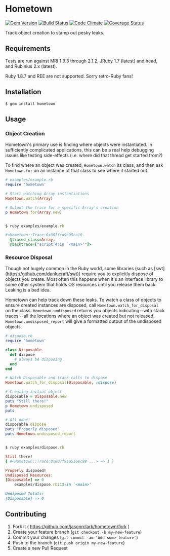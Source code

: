 # Hometown
[![Gem Version](https://badge.fury.io/rb/hometown.png)](http://badge.fury.io/rb/hometown)
[![Build Status](https://api.travis-ci.org/jasonrclark/hometown.png)](https://travis-ci.org/jasonrclark/hometown)
[![Code Climate](https://codeclimate.com/github/jasonrclark/hometown.png)](https://codeclimate.com/github/jasonrclark/hometown)
[![Coverage Status](https://coveralls.io/repos/jasonrclark/hometown/badge.png?branch=master)](https://coveralls.io/r/jasonrclark/hometown)

Track object creation to stamp out pesky leaks.

## Requirements
Tests are run against MRI 1.9.3 through 2.1.2, JRuby 1.7 (latest) and head, and
Rubinius 2.x (latest).

Ruby 1.8.7 and REE are not supported. Sorry retro-Ruby fans!

## Installation

    $ gem install hometown

## Usage

### Object Creation
Hometown's primary use is finding where objects were instantiated.  In
sufficiently complicated applications, this can be a real help debugging issues
like testing side-effects (i.e. where did that thread get started from?)

To find where an object was created, `Hometown.watch` its class, and then ask
`Hometown.for` on an instance of that class to see where it started out.

```ruby
# examples/example.rb
require 'hometown'

# Start watching Array instantiations
Hometown.watch(Array)

# Output the trace for a specific Array's creation
p Hometown.for(Array.new)


$ ruby examples/example.rb

#<Hometown::Trace:0x007fcd9c95ca10
  @traced_class=Array,
  @backtrace=["script:4:in `<main>'"]>
```


### Resource Disposal
Though not hugely common in the Ruby world, some libraries (such as [swt]
(https://github.com/danlucraft/swt)) require you to explicitly dispose of
objects you create. Most often this happens when it's an interface library to
some other system that holds OS resources until you release them back. Leaking
is a bad idea.

Hometown can help track down these leaks. To watch a class of objects to ensure
created instances are disposed, call `Hometown.watch_for_disposal` on the
class. `Hometown.undisposed` returns you objects indicating--with stack traces
--all the locations where an object was created but not released.
`Hometown.undisposed_report` will give a formatted output of the undisposed
objects.

```ruby
# dispose.rb
require 'hometown'

class Disposable
  def dispose
    # always be disposing
  end
end

# Watch Disposable and track calls to dispose
Hometown.watch_for_disposal(Disposable, :dispose)

# Creating initial object
disposable = Disposable.new
puts "Still there!"
p Hometown.undisposed
puts

# All done!
disposable.dispose
puts "Properly disposed"
puts Hometown.undisposed_report


$ ruby examples/dispose.rb

Still there!
{ #<Hometown::Trace:0x007f9aa516ec88 ...> => 1 }

Properly disposed!
Undisposed Resources:
[Disposable] => 0
	examples/dispose.rb:13:in `<main>'

Undiposed Totals:
[Disposable] => 0
```

## Contributing

1. Fork it ( https://github.com/jasonrclark/hometown/fork )
2. Create your feature branch (`git checkout -b my-new-feature`)
3. Commit your changes (`git commit -am 'Add some feature'`)
4. Push to the branch (`git push origin my-new-feature`)
5. Create a new Pull Request
